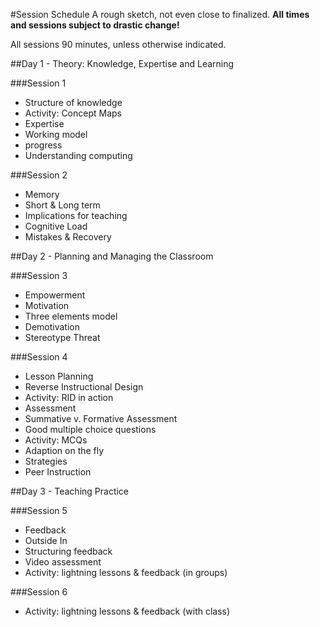 #Session Schedule
A rough sketch, not even close to finalized. **All times and sessions subject to drastic change!**

All sessions 90 minutes, unless otherwise indicated.

##Day 1 - Theory: Knowledge, Expertise and Learning

###Session 1
 - Structure of knowledge
  - Activity: Concept Maps
 - Expertise
  - Working model
  - progress
 - Understanding computing

###Session 2
 - Memory
  - Short & Long term
  - Implications for teaching
 - Cognitive Load
 - Mistakes & Recovery

##Day 2 - Planning and Managing the Classroom

###Session 3
 - Empowerment
 - Motivation
  - Three elements model
 - Demotivation
  - Stereotype Threat

###Session 4
 - Lesson Planning
  - Reverse Instructional Design
  - Activity: RID in action
 - Assessment
  - Summative v. Formative Assessment
  - Good multiple choice questions
   - Activity: MCQs
 - Adaption on the fly
  - Strategies
  - Peer Instruction

##Day 3 - Teaching Practice

###Session 5
 - Feedback
  - Outside In
  - Structuring feedback
  - Video assessment
  - Activity: lightning lessons & feedback (in groups)

###Session 6
 - Activity: lightning lessons & feedback (with class)
